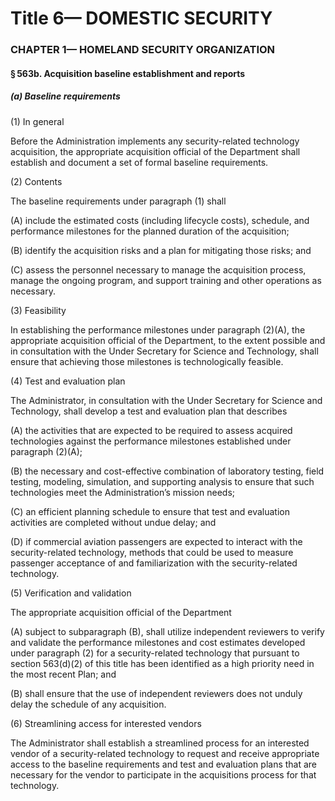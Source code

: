 
# Title 6— DOMESTIC SECURITY
### CHAPTER 1— HOMELAND SECURITY ORGANIZATION
#### § 563b. Acquisition baseline establishment and reports
##### (a) Baseline requirements

(1) In general

Before the Administration implements any security-related technology acquisition, the appropriate acquisition official of the Department shall establish and document a set of formal baseline requirements.

(2) Contents

The baseline requirements under paragraph (1) shall

(A) include the estimated costs (including lifecycle costs), schedule, and performance milestones for the planned duration of the acquisition;

(B) identify the acquisition risks and a plan for mitigating those risks; and

(C) assess the personnel necessary to manage the acquisition process, manage the ongoing program, and support training and other operations as necessary.

(3) Feasibility

In establishing the performance milestones under paragraph (2)(A), the appropriate acquisition official of the Department, to the extent possible and in consultation with the Under Secretary for Science and Technology, shall ensure that achieving those milestones is technologically feasible.

(4) Test and evaluation plan

The Administrator, in consultation with the Under Secretary for Science and Technology, shall develop a test and evaluation plan that describes

(A) the activities that are expected to be required to assess acquired technologies against the performance milestones established under paragraph (2)(A);

(B) the necessary and cost-effective combination of laboratory testing, field testing, modeling, simulation, and supporting analysis to ensure that such technologies meet the Administration’s mission needs;

(C) an efficient planning schedule to ensure that test and evaluation activities are completed without undue delay; and

(D) if commercial aviation passengers are expected to interact with the security-related technology, methods that could be used to measure passenger acceptance of and familiarization with the security-related technology.

(5) Verification and validation

The appropriate acquisition official of the Department

(A) subject to subparagraph (B), shall utilize independent reviewers to verify and validate the performance milestones and cost estimates developed under paragraph (2) for a security-related technology that pursuant to section 563(d)(2) of this title has been identified as a high priority need in the most recent Plan; and

(B) shall ensure that the use of independent reviewers does not unduly delay the schedule of any acquisition.

(6) Streamlining access for interested vendors

The Administrator shall establish a streamlined process for an interested vendor of a security-related technology to request and receive appropriate access to the baseline requirements and test and evaluation plans that are necessary for the vendor to participate in the acquisitions process for that technology.
